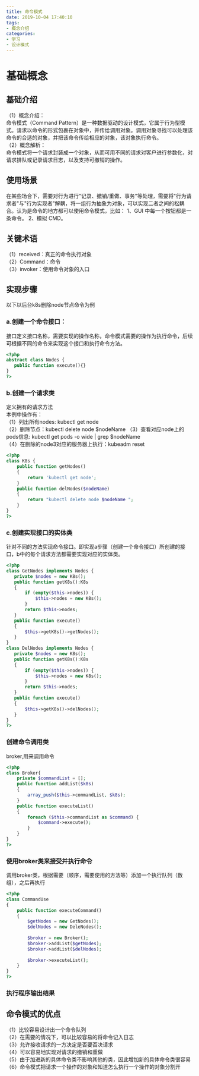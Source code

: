 ```yaml
---
title: 命令模式
date: 2019-10-04 17:40:10
tags: 
- 概念介绍
categories: 
- 学习
- 设计模式
---
```

# 基础概念
## 基础介绍
（1）概念介绍：    
命令模式（Command Pattern）是一种数据驱动的设计模式，它属于行为型模式。请求以命令的形式包裹在对象中，并传给调用对象。调用对象寻找可以处理该命令的合适的对象，并把该命令传给相应的对象，该对象执行命令。    
（2）概念解析：    
命令模式将一个请求封装成一个对象，从而可用不同的请求对客户进行参数化，对请求排队或记录请求日志，以及支持可撤销的操作。    
## 使用场景
在某些场合下，需要对行为进行"记录、撤销/重做、事务"等处理，需要将"行为请求者"与"行为实现者"解耦，将一组行为抽象为对象，可以实现二者之间的松耦合。认为是命令的地方都可以使用命令模式，比如： 1、GUI 中每一个按钮都是一条命令。 2、模拟 CMD。    
## 关键术语
（1）received：真正的命令执行对象    
（2）Command：命令    
（3）invoker：使用命令对象的入口
## 实现步骤
以下以后台k8s删除node节点命令为例
### a.创建一个命令接口：    
接口定义接口名称，需要实现的操作名称，命令模式需要的操作为执行命令，后续可根据不同的命令来实现这个接口和执行命令方法。
```php
<?php
abstract class Nodes {
   public function execute(){}
}
?>
```
### b.创建一个请求类
定义拥有的请求方法        
本例中操作有：    
（1）列出所有nodes:  kubectl get node    
（2）删除节点：kubectl delete node $nodeName 
（3）查看对应node上的pods信息: kubectl get pods -o wide | grep $nodeName    
（4）在删除的node3对应的服务器上执行：kubeadm reset
```php
<?php
class K8s {
    public function getNodes()
    {
        return 'kubectl get node';
    }
    public function delNodes($nodeName)
    {
        return "kubectl delete node $nodeName ";
    }
}
?>
```
### c.创建实现接口的实体类
针对不同的方法实现命令接口。即实现a步骤（创建一个命令接口）所创建的接口，b中的每个请求方法都需要实现对应的实体类。    
```php
<?php
class GetNodes implements Nodes {
   private $nodes = new K8s(); 
   public function getK8s():K8s
   {
       if (empty($this->nodes)) {
           $this->nodes = new K8s();
       }
       return $this->nodes;
   }
   public function execute()
   {
       $this->getK8s()->getNodes();
   }
}
class DelNodes implements Nodes {
   private $nodes = new K8s(); 
   public function getK8s():K8s
   {
       if (empty($this->nodes)) {
           $this->nodes = new K8s();
       }
       return $this->nodes;
   }
   public function execute()
   {
       $this->getK8s()->delNodes();
   }
}
?>
```
### 创建命令调用类
broker,用来调用命令
```php
<?php
class Broker{
    private $commandList = [];
    public function addList($k8s)
    {
        array_push($this->commandList, $k8s);
    }
    public function executeList()
    {
        foreach ($this->commandList as $command) {
            $command->execute();
        }
    }
}
?>
```
### 使用broker类来接受并执行命令
调用broker类，根据需要（顺序，需要使用的方法等）添加一个执行队列（数组），之后再执行
```php
<?php
class CommandUse
{
    public function executeCommand()
    {
        $getNodes = new GetNodes();
        $delNodes = new DeleNodes();
        
        $broker = new Broker();
        $broker->addList($getNodes);
        $broker->addList($delNodes);
        
        $broker->executeList();
    }
}
?>
```
### 执行程序输出结果
## 命令模式的优点
（1）比较容易设计出一个命令队列    
（2）在需要的情况下，可以比较容易的将命令记入日志    
（3）允许接收请求的一方决定是否要否决请求    
（4）可以容易地实现对请求的撤销和重做    
（5）由于加进新的具体命令类不影响其他的类，因此增加新的具体命令类很容易    
（6）命令模式把请求一个操作的对象和知道怎么执行一个操作的对象分割开    